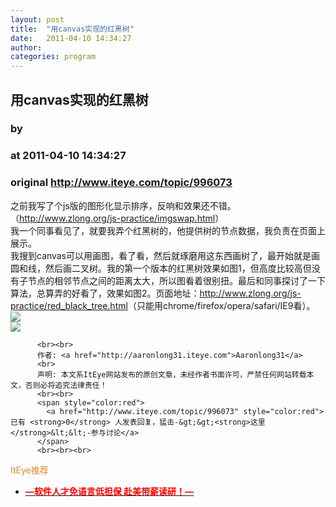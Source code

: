 ```yaml
---
layout: post
title:  "用canvas实现的红黑树"
date:   2011-04-10 14:34:27
author: 
categories: program
---
```


## 用canvas实现的红黑树
### by 
### at 2011-04-10 14:34:27
### original <http://www.iteye.com/topic/996073>

之前我写了个js版的图形化显示排序，反响和效果还不错。（<a href="http://www.zlong.org/js-practice/imgswap.html">http://www.zlong.org/js-practice/imgswap.html</a>）
<br>我一个同事看见了，就要我弄个红黑树的，他提供树的节点数据，我负责在页面上展示。
<br>我搜到canvas可以用画图，看了看，然后就琢磨用这东西画树了，最开始就是画圆和线，然后画二叉树。我的第一个版本的红黑树效果如图1，但高度比较高但没有子节点的相邻节点之间的距离太大，所以图看着很别扭。最后和同事探讨了一下算法，总算弄的好看了，效果如图2。页面地址：<a href="http://www.zlong.org/js-practice/red_black_tree.html">http://www.zlong.org/js-practice/red_black_tree.html</a>（只能用chrome/firefox/opera/safari/IE9看）。
<br><img src="http://dl.iteye.com/upload/attachment/457444/084d0852-49cf-3bcb-a8d5-e6a2fcea4cab.jpg">
<br><img src="http://dl.iteye.com/upload/attachment/457602/3cffdd65-083c-3c67-9c15-c5bab8a5207e.png">
          
          <br><br>
          作者: <a href="http://aaronlong31.iteye.com">Aaronlong31</a> 
          <br>
          声明: 本文系ItEye网站发布的原创文章，未经作者书面许可，严禁任何网站转载本文，否则必将追究法律责任！
          <br><br>
          <span style="color:red">
            <a href="http://www.iteye.com/topic/996073" style="color:red">已有 <strong>0</strong> 人发表回复，猛击-&gt;&gt;<strong>这里</strong>&lt;&lt;-参与讨论</a>
          </span>
          <br><br><br>
<span style="color:#e28822">ItEye推荐</span>
<br>
<ul><li><a href="http://www.iteye.com/clicks/433"><span style="color:red;font-weight:bold">—软件人才免语言低担保 赴美带薪读研！— </span></a></li></ul>
<br><br><br>